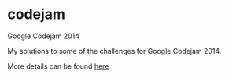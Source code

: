 codejam
=======

Google Codejam 2014

My solutions to some of the challenges for Google Codejam 2014.

More details can be found [here](http://code.google.com/codejam/)
